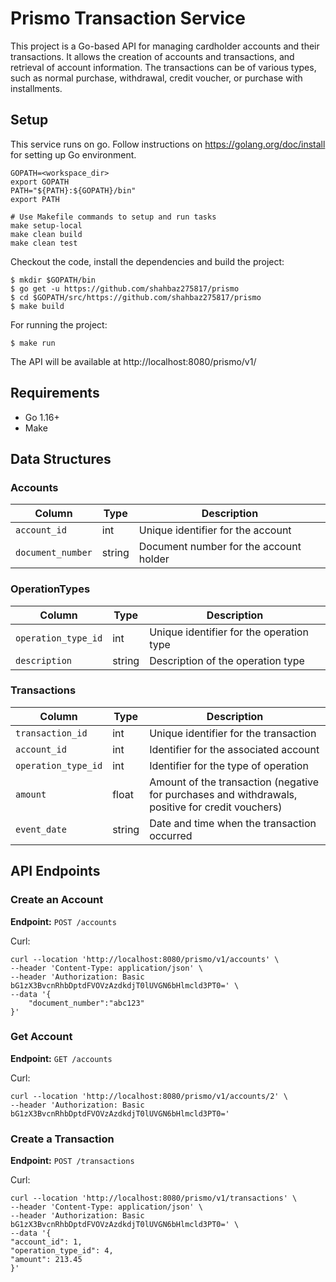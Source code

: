 
# Prismo Transaction Service
This project is a Go-based API for managing cardholder accounts and their transactions. It allows the creation of accounts and transactions, and retrieval of account information. The transactions can be of various types, such as normal purchase, withdrawal, credit voucher, or purchase with installments.


## Setup

This service runs on go. Follow instructions on https://golang.org/doc/install for setting up Go environment.



```
GOPATH=<workspace_dir>
export GOPATH
PATH="${PATH}:${GOPATH}/bin"
export PATH

# Use Makefile commands to setup and run tasks
make setup-local
make clean build
make clean test
```

Checkout the code, install the dependencies and build the project:

```
$ mkdir $GOPATH/bin
$ go get -u https://github.com/shahbaz275817/prismo
$ cd $GOPATH/src/https://github.com/shahbaz275817/prismo
$ make build
```

For running the project:

```
$ make run
```
The API will be available at http://localhost:8080/prismo/v1/



## Requirements

- Go 1.16+
- Make

## Data Structures

### Accounts

| Column          | Type   | Description                 |
|-----------------|--------|-----------------------------|
| `account_id`    | int    | Unique identifier for the account |
| `document_number` | string | Document number for the account holder |

### OperationTypes

| Column            | Type   | Description                  |
|-------------------|--------|------------------------------|
| `operation_type_id` | int    | Unique identifier for the operation type |
| `description`     | string | Description of the operation type |

### Transactions

| Column          | Type   | Description                               |
|-----------------|--------|-------------------------------------------|
| `transaction_id` | int    | Unique identifier for the transaction     |
| `account_id`    | int    | Identifier for the associated account      |
| `operation_type_id` | int    | Identifier for the type of operation     |
| `amount`        | float  | Amount of the transaction (negative for purchases and withdrawals, positive for credit vouchers) |
| `event_date`    | string | Date and time when the transaction occurred |

## API Endpoints

### Create an Account

**Endpoint:** `POST /accounts`

Curl:
```curl
curl --location 'http://localhost:8080/prismo/v1/accounts' \
--header 'Content-Type: application/json' \
--header 'Authorization: Basic bG1zX3BvcnRhbDptdFVOVzAzdkdjT0lUVGN6bHlmcld3PT0=' \
--data '{
    "document_number":"abc123"
}'
```

### Get Account

**Endpoint:** `GET /accounts`

Curl:
```curl
curl --location 'http://localhost:8080/prismo/v1/accounts/2' \
--header 'Authorization: Basic bG1zX3BvcnRhbDptdFVOVzAzdkdjT0lUVGN6bHlmcld3PT0='
```

### Create a Transaction

**Endpoint:** `POST /transactions`

Curl:
```curl
curl --location 'http://localhost:8080/prismo/v1/transactions' \
--header 'Content-Type: application/json' \
--header 'Authorization: Basic bG1zX3BvcnRhbDptdFVOVzAzdkdjT0lUVGN6bHlmcld3PT0=' \
--data '{
"account_id": 1,
"operation_type_id": 4,
"amount": 213.45
}'
```